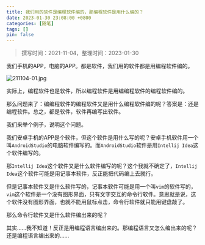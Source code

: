```yaml
---
title: 我们用的软件是编程软件编的，那编程软件是用什么编的？
date: 2023-01-30 23:08:00 +0800
categories: [随笔]
tags: []
pin: false
---
```


> 撰写时间：2021-11-04，整理时间：2023-01-30

我们手机的APP，电脑的APP。都是软件，我们用的软件都是用编程软件编的。

![211104-01.jpg](/img/reading/07-01.jpg)

实际上，编程软件也是软件，所以编程软件是用编编程软件的编程软件编的。

那么问题来了：编编程软件的编程软件又是用什么编程软件编的呢？答案是：还是编程软件。总之，都是软件，软件再编写出软件。

我们来举个例子，说明这个问题。

我们安卓手机的APP是个软件，但这个软件是用什么写的呢？安卓手机软件用一个叫`AndroidStudio`的电脑软件编写的。而`AndroidStudio`软件是用`Intellij Idea`这个软件编写的。

那`Intellij Idea`这个软件又是什么软件编写的呢？这个我就不确定了，`Intellij Idea`这个软件可能是用记事本软件，反正能把代码编上去就行。

但是记事本软件又是什么软件写的，记事本软件可能是用一个叫`vim`的软件写的，`vim`这个软件是一个没有图形界面，只有文字交互的命令行软件。意思就是说，这个软件没有图形界面，也就不能用鼠标点击，命令行软件就只能用键盘敲了。

那么命令行软件又是什么软件编出来的呢？

其实......我不知道！反正是用编程语言编出来的。那编程语言又怎么编出来的呢？还是编程语言编出来的......
